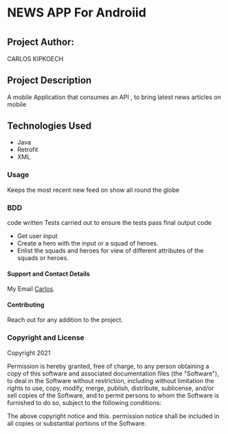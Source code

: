 # NEWS APP For Androiid
# 
## Project Author:
CARLOS KIPKOECH

## Project Description
A mobile Application that consumes an API , to bring latest news articles on mobile
## Technologies Used
* Java
* Retrofit
* XML



### Usage
Keeps the most recent new feed on show all round the globe
### BDD
code written
Tests carried out to ensure the tests pass
final output code
* Get user input
* Create a hero with the input or a squad of heroes.
* Enlist the squads and heroes for view of different attributes of the squads or heroes.

#### Support and Contact Details
My Email [Carlos](carlos598798@gmail.com).

#### Contributing
Reach out for any addition to the project.

### Copyright and License
Copyright 2021

Permission is hereby granted, free of charge, to any person obtaining a copy of this software and associated documentation files (the "Software"), to deal in the Software without restriction, including without limitation the rights to use, copy, modify, merge, publish, distribute, sublicense, and/or sell copies of the Software, and to permit persons to whom the Software is furnished to do so, subject to the following conditions:

The above copyright notice and this. permission notice shall be included in all copies or substantial portions of the Software.
